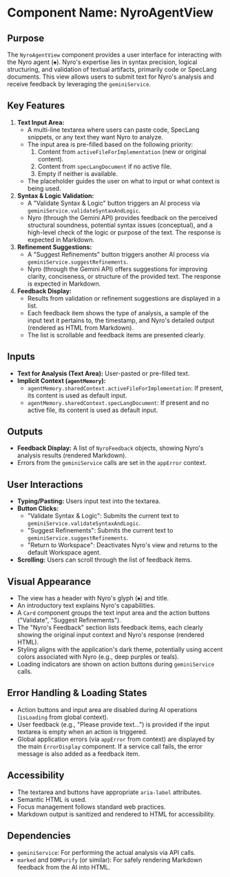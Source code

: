 
# Component Name: NyroAgentView

## Purpose
The `NyroAgentView` component provides a user interface for interacting with the Nyro agent (♠️). Nyro's expertise lies in syntax precision, logical structuring, and validation of textual artifacts, primarily code or SpecLang documents. This view allows users to submit text for Nyro's analysis and receive feedback by leveraging the `geminiService`.

## Key Features
1.  **Text Input Area:**
    *   A multi-line textarea where users can paste code, SpecLang snippets, or any text they want Nyro to analyze.
    *   The input area is pre-filled based on the following priority:
        1.  Content from `activeFileForImplementation` (new or original content).
        2.  Content from `specLangDocument` if no active file.
        3.  Empty if neither is available.
    *   The placeholder guides the user on what to input or what context is being used.
2.  **Syntax & Logic Validation:**
    *   A "Validate Syntax & Logic" button triggers an AI process via `geminiService.validateSyntaxAndLogic`.
    *   Nyro (through the Gemini API) provides feedback on the perceived structural soundness, potential syntax issues (conceptual), and a high-level check of the logic or purpose of the text. The response is expected in Markdown.
3.  **Refinement Suggestions:**
    *   A "Suggest Refinements" button triggers another AI process via `geminiService.suggestRefinements`.
    *   Nyro (through the Gemini API) offers suggestions for improving clarity, conciseness, or structure of the provided text. The response is expected in Markdown.
4.  **Feedback Display:**
    *   Results from validation or refinement suggestions are displayed in a list.
    *   Each feedback item shows the type of analysis, a sample of the input text it pertains to, the timestamp, and Nyro's detailed output (rendered as HTML from Markdown).
    *   The list is scrollable and feedback items are presented clearly.

## Inputs
*   **Text for Analysis (Text Area):** User-pasted or pre-filled text.
*   **Implicit Context (`agentMemory`):**
    *   `agentMemory.sharedContext.activeFileForImplementation`: If present, its content is used as default input.
    *   `agentMemory.sharedContext.specLangDocument`: If present and no active file, its content is used as default input.

## Outputs
*   **Feedback Display:** A list of `NyroFeedback` objects, showing Nyro's analysis results (rendered Markdown).
*   Errors from the `geminiService` calls are set in the `appError` context.

## User Interactions
*   **Typing/Pasting:** Users input text into the textarea.
*   **Button Clicks:**
    *   "Validate Syntax & Logic": Submits the current text to `geminiService.validateSyntaxAndLogic`.
    *   "Suggest Refinements": Submits the current text to `geminiService.suggestRefinements`.
    *   "Return to Workspace": Deactivates Nyro's view and returns to the default Workspace agent.
*   **Scrolling:** Users can scroll through the list of feedback items.

## Visual Appearance
*   The view has a header with Nyro's glyph (♠️) and title.
*   An introductory text explains Nyro's capabilities.
*   A `Card` component groups the text input area and the action buttons ("Validate", "Suggest Refinements").
*   The "Nyro's Feedback" section lists feedback items, each clearly showing the original input context and Nyro's response (rendered HTML).
*   Styling aligns with the application's dark theme, potentially using accent colors associated with Nyro (e.g., deep purples or teals).
*   Loading indicators are shown on action buttons during `geminiService` calls.

## Error Handling & Loading States
*   Action buttons and input area are disabled during AI operations (`isLoading` from global context).
*   User feedback (e.g., "Please provide text...") is provided if the input textarea is empty when an action is triggered.
*   Global application errors (via `appError` from context) are displayed by the main `ErrorDisplay` component. If a service call fails, the error message is also added as a feedback item.

## Accessibility
*   The textarea and buttons have appropriate `aria-label` attributes.
*   Semantic HTML is used.
*   Focus management follows standard web practices.
*   Markdown output is sanitized and rendered to HTML for accessibility.

## Dependencies
*   `geminiService`: For performing the actual analysis via API calls.
*   `marked` and `DOMPurify` (or similar): For safely rendering Markdown feedback from the AI into HTML.
